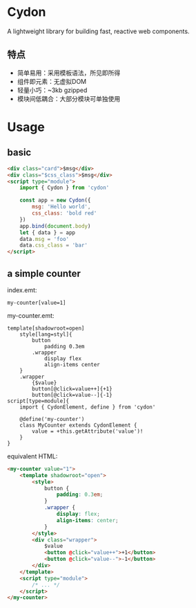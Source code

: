 # Cydon
A lightweight library for building fast, reactive web components.

## 特点
- 简单易用：采用模板语法，所见即所得
- 组件即元素：无虚拟DOM
- 轻量小巧：~3kb gzipped
- 模块间低耦合：大部分模块可单独使用

# Usage

## basic
```html
<div class="card">$msg</div>
<div class="$css_class">$msg</div>
<script type="module">
    import { Cydon } from 'cydon'

    const app = new Cydon({
        msg: 'Hello world',
        css_class: 'bold red'
    })
    app.bind(document.body)
    let { data } = app
    data.msg = 'foo'
    data.css_class = 'bar'
</script>
```

## a simple counter

index.emt:
```styl
my-counter[value=1]
```

my-counter.emt:
```styl
template[shadowroot=open]
	style[lang=styl]{
		button
			padding 0.3em
		.wrapper
			display flex
			align-items center
	}
	.wrapper
		{$value}
        button[@click=value++]{+1}
        button[@click=value--]{-1}
script[type=module]{
	import { CydonElement, define } from 'cydon'

	@define('my-counter')
	class MyCounter extends CydonElement {
		value = +this.getAttribute('value')!
	}
}
```
equivalent HTML:
```html
<my-counter value="1">
    <template shadowroot="open">
        <style>
            button {
                padding: 0.3em;
            }
            .wrapper {
                display: flex;
                align-items: center;
            }
        </style>
        <div class="wrapper">
            $value
            <button @click="value++">+1</button>
            <button @click="value--">-1</button>
        </div>
    </template>
    <script type="module">
        /* ... */
    </script>
</my-counter>
```
